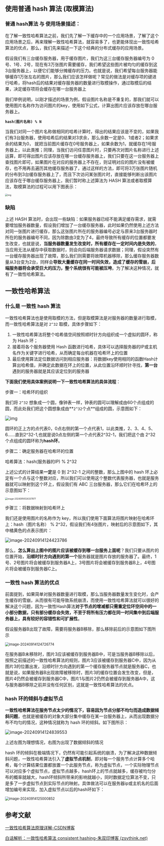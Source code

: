 ## 使用普通 hash 算法 (取模算法)

### 普通 hash算法 与 使用场景描述：

 在了解一致性哈希算法之前，我们先了解一下缓存中的一个应用场景，了解了这个应用场景之后，再来理解一致性哈希算法，就容易多了，也更能体现出一致性哈希算法的优点，那么，我们先来描述一下这个经典的分布式缓存的应用场景。

假设我们有三台缓存服务器，用于缓存图片，我们为这三台缓存服务器编号为 0号、1号、2号，现在有3万张图片需要缓存，我们希望这些图片被均匀的缓存到这3台服务器上，以便它们能够分摊缓存的压力。也就是说，我们希望每台服务器能够缓存1万张左右的图片，那么我们应该怎样做呢？常见的做法是对缓存项的键进行哈希，将hash后的结果对缓存服务器的数量进行取模操作，通过取模后的结果，决定缓存项将会缓存在哪一台服务器上

我们举例说明，以刚才描述的场景为例，假设图片名称是不重复的，那我们就可以使用图片名称作为访问图片的key，使用如下公式，计算出图片应该存放在哪台服务器上。

**`hash(图片名称) % N`**

当我们对同一个图片名称做相同的哈希计算时，得出的结果应该是不变的，如果我们有3台服务器，使用哈希后的结果对3求余，那么余数一定是0、1或者2；如果求余的结果为0， 就把当前图片缓存在0号服务器上，如果余数为1，就缓存在1号服务器上，以此类推；同理，当我们访问任意图片时，只要再次对图片名称进行上述运算，即可得出图片应该存放在哪一台缓存服务器上，我们只要在这一台服务器上查找图片即可，如果图片在对应的服务器上不存在，则证明对应的图片没有被缓存，也不用再去遍历其他缓存服务器了，通过这样的方法，即可将3万张图片随机的分布到3台缓存服务器上了，而且下次访问某张图片时，直接能够判断出该图片应该存在于哪台缓存服务器上，我们暂时称上述算法为 HASH 算法或者取模算法，取模算法的过程可以用下图表示：

<img src="https://echo798.oss-cn-shenzhen.aliyuncs.com/img/202409141236211.png" alt="img" style="zoom:50%;" />

### 缺陷

上述 HASH 算法时，会出现一些缺陷：如果服务器已经不能满足缓存需求，就需要增加服务器数量，假设我们增加了一台缓存服务器，此时如果仍然使用上述方法对同一张图片进行缓存，那么这张图片所在的服务器编号必定与原来3台服务器时所在的服务器编号不同，因为除数由3变为了4，最终导致所有缓存的位置都要发生改变，也就是说，**当服务器数量发生改变时，所有缓存在一定时间内是失效的**，当应用无法从缓存中获取数据时，则会向后端服务器请求数据；同理，假设突然有一台缓存服务器出现了故障，那么我们则需要将故障机器移除，那么缓存服务器数量从3台变为2台，同样会**导致大量缓存在同一时间失效，造成了缓存的雪崩，后端服务器将会承受巨大的压力，整个系统很有可能被压垮**。为了解决这种情况，就有了一致性哈希算法。



## 一致性哈希算法

### 什么是 一致性 hash 算法

一致性哈希算法也是使用取模的方法，但是取模算法是对服务器的数量进行取模，而一致性哈希算法是对 `2^32` 取模，具体步骤如下：

1. 一致性哈希算法将整个哈希值空间按照顺时针方向组织成一个虚拟的圆环，称为 Hash 环；
2. 接着将各个服务器使用 Hash 函数进行哈希，具体可以选择服务器的IP或主机名作为关键字进行哈希，从而确定每台机器在哈希环上的位置
3. 最后使用算法定位数据访问到相应服务器：将数据key使用相同的函数Hash计算出哈希值，并确定此数据在环上的位置，从此位置沿环顺时针寻找，**第一台**遇到的服务器就是其应该定位到的服务器



**下面我们使用具体案例说明一下一致性哈希算法的具体流程**：



步骤一：哈希环的组织

我们将 `2^32` 想象成一个圆，像钟表一样，钟表的圆可以理解成由60个点组成的圆，而此处我们把这个圆想象成由**`2^32`个点**组成的圆，示意图如下：

![img](https://echo798.oss-cn-shenzhen.aliyuncs.com/img/202409141241380.png)



圆环的正上方的点代表0，0点右侧的第一个点代表1，以此类推，2、3、4、5、6……直到2^32-1,也就是说0点左侧的第一个点代表2^32-1，我们把这个由 2^32 个点组成的圆环称为**hash环**。

步骤二：确定服务器在哈希环的位置

哈希算法：hash(服务器的IP) % 2^32

上述公式的计算结果**一定**是 0 到 2^32-1 之间的整数，那么上图中的 hash 环上必定有一个点与这个整数对应，所以我们可以使用这个整数代表服务器，也就是服务器就可以映射到这个环上，假设我们有 ABC 三台服务器，那么它们在哈希环上的示意图如下：

<img src="https://echo798.oss-cn-shenzhen.aliyuncs.com/img/202409141243007.png" alt="image-20240914124337977" style="zoom:50%;" />

步骤三：将数据映射到哈希环上

我们还是使用图片的名称作为 key，所以我们使用下面算法将图片映射在哈希环上：hash（图片名称） % 2^32，假设我们有4张图片，映射后的示意图如下，其中橘黄色的点表示图片：

![image-20240914124423786](https://echo798.oss-cn-shenzhen.aliyuncs.com/img/202409141244816.png)

那么，**怎么算出上图中的图片应该被缓存到哪一台服务上面呢**？我们只要从图片的位置开始，**沿顺时针方向遇到的第一个**服务器就是图片存放的服务器了。最终，1号、2号图片将会被缓存到服务器A上，3号图片将会被缓存到服务器B上，4号图片将会被缓存到服务器C上。

### 一致性 hash 算法的优点

前面提到，如果简单对服务器数量进行取模，那么当服务器数量发生变化时，会产生缓存的雪崩，从而很有可能导致系统崩溃，而使用一致性哈希算法就可以很好的解决这个问题，因为一致性Hash算法**对于节点的增减都只需重定位环空间中的一小部分数据，只有部分缓存会失效，不至于将所有压力都在同一时间集中到后端服务器上，具有较好的容错性和可扩展性**。

假设服务器B出现了故障，需要将服务器B移除，那么移除前后的示意图如下图所示

<img src="https://echo798.oss-cn-shenzhen.aliyuncs.com/img/202409141247815.png" alt="image-20240914124726774" style="zoom: 80%;" />

在服务器B未移除时，图片3应该被缓存到服务器B中，可是当服务器B移除以后，按照之前描述的一致性哈希算法的规则，图片3应该被缓存到服务器C中，因为从图片3的位置出发，沿顺时针方向遇到的第一个缓存服务器节点就是服务器C，也就是说，如果服务器B出现故障被移除时，图片3的缓存位置会发生改变，但是，图片4仍然会被缓存到服务器C中，图片1与图片2仍然会被缓存到服务器A中，这与服务器B移除之前并没有任何区别，这就是一致性哈希算法的优点。

### hash 环的倾斜与虚拟节点

**一致性哈希算法在服务节点太少的情况下，容易因为节点分部不均匀而造成数据倾斜问题**，也就是被缓存的对象大部分集中缓存在某一台服务器上，从而出现数据分布不均匀的情况，这种情况就称为 hash 环的倾斜。如下图所示：

![image-20240914124839553](https://echo798.oss-cn-shenzhen.aliyuncs.com/img/202409141248586.png)

上述左图为理想情况，右图为出现了数据倾斜的情况

hash 环的倾斜在极端情况下，仍然有可能引起系统的崩溃，为了解决这种数据倾斜问题，一致性哈希算法引入了**虚拟节点机制**，即对每一个服务节点计算多个哈希，每个计算结果位置都放置一个此服务节点，称为虚拟节点，一个实际物理节点可以对应多个虚拟节点，虚拟节点越多，hash环上的节点就越多，缓存被均匀分布的概率就越大，hash环倾斜所带来的影响就越小，同时数据定位算法不变，只是多了一步虚拟节点到实际节点的映射。具体做法可以在服务器ip或主机名的后面增加编号来实现，加入虚拟节点以后的hash环如下：

<img src="https://echo798.oss-cn-shenzhen.aliyuncs.com/img/202409141250881.png" alt="image-20240914125000852" style="zoom: 80%;" />



## 参考文献

[一致性哈希算法原理详解-CSDN博客](https://blog.csdn.net/a745233700/article/details/120814088)

[白话解析：一致性哈希算法 consistent hashing-朱双印博客 (zsythink.net)](https://www.zsythink.net/archives/1182)
